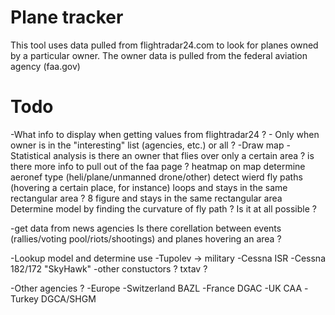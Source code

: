 # Plane tracker
This tool uses data pulled from flightradar24.com to look for planes owned by a particular owner. The owner data is pulled from the federal aviation agency (faa.gov)

# Todo
-What info to display when getting values from flightradar24 ?
    - Only when owner is in the "interesting" list (agencies, etc.) or all ?
-Draw map
-Statistical analysis
    is there an owner that flies over only a certain area ?
    is there more info to pull out of the faa page ?
    heatmap on map
    determine aeronef type (heli/plane/unmanned drone/other)
    detect wierd fly paths (hovering a certain place, for instance)
        loops and stays in the same rectangular area ?
        8 figure and stays in the same rectangular area
        Determine model by finding the curvature of fly path ? Is it at all possible ?

-get data from news agencies
    Is there corellation between events (rallies/voting pool/riots/shootings) and planes hovering an area ?

-Lookup model and determine use
    -Tupolev -> military
    -Cessna ISR
        -Cessna 182/172 "SkyHawk"
    -other constuctors ?
    txtav ?

-Other agencies ?
    -Europe
        -Switzerland
            BAZL
        -France
            DGAC
        -UK
            CAA
        -Turkey
            DGCA/SHGM

